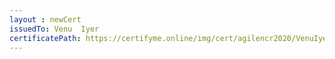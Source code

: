 ```yaml
--- 
layout : newCert 
issuedTo: Venu  Iyer 
certificatePath: https://certifyme.online/img/cert/agilencr2020/VenuIyer_bbed0.png
--- 
```

